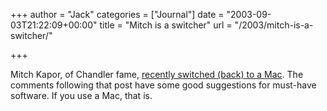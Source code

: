 +++
author = "Jack"
categories = ["Journal"]
date = "2003-09-03T21:22:09+00:00"
title = "Mitch is a switcher"
url = "/2003/mitch-is-a-switcher/"

+++

Mitch Kapor, of Chandler fame, [recently switched (back) to a Mac][1]. The comments following that post have some good suggestions for must-have software. If you use a Mac, that is.

 [1]: http://blogs.osafoundation.org/mitch/000342.html#000342